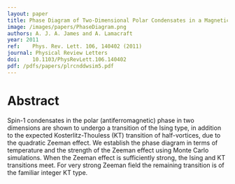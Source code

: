 ```yaml
---
layout: paper
title: Phase Diagram of Two-Dimensional Polar Condensates in a Magnetic Field
image: /images/papers/PhaseDiagram.png
authors: A. J. A. James and A. Lamacraft
year: 2011
ref: 	Phys. Rev. Lett. 106, 140402 (2011)
journal: Physical Review Letters
doi: 	10.1103/PhysRevLett.106.140402
pdf: /pdfs/papers/plrcnddwsim5.pdf
---
```


# Abstract

Spin-1 condensates in the polar (antiferromagnetic) phase in two dimensions are shown to undergo a transition of the Ising type, in addition to the expected Kosterlitz-Thouless (KT) transition of half-vortices, due to the quadratic Zeeman effect. We establish the phase diagram in terms of temperature and the strength of the Zeeman effect using Monte Carlo simulations. When the Zeeman effect is sufficiently strong, the Ising and KT transitions meet. For very strong Zeeman field the remaining transition is of the familiar integer KT type.
